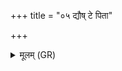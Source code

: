 +++
title = "०५ द्यौष् टे पिता"

+++
<details><summary>मूलम् (GR)</summary>

द्यौष् टे पिता पृथिवी मातान्तरिक्षम् आत्मा ।  
वातः प्राणः सूर्यश् चक्षुर् दिवस् पयः ।  
सुपर्णस् त्वाभ्य् अव पश्याद् आयुषे वर्चसे  
ऽयम् अन्नस्यान्नपतिर् अस्तु वीरः ॥
</details>